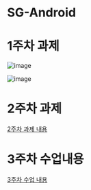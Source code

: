 # SG-Android

# 1주차 과제

![image](https://github.com/user-attachments/assets/031fccaf-3a61-409d-98ba-824c0935b08e)

![image](https://github.com/user-attachments/assets/28316b64-4819-4532-b546-4f2a49537892)


# 2주차 과제

[2주차 과제 내용](https://github.com/Park-M-S/SG-Android/blob/main/2%EC%A3%BC%EC%B0%A8%20%EA%B3%BC%EC%A0%9C.md)


# 3주차 수업내용
[3주차 수업 내용](https://github.com/Park-M-S/SG-Android/blob/main/3%EC%A3%BC%EC%B0%A8%20%EC%88%98%EC%97%85%EB%82%B4%EC%9A%A9.md)
